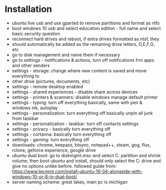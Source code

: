 # Installation #

- ubuntu live usb and use gparted to remove partitions and format as ntfs
- boot windows 10 usb and select education edition - full name and select basic security question
- reconnect hard drives and reboot, if extra drives formatted as ntsf, they
- should automatically be added as the remaining drive letters, D,E,F,G, etc
- go to disk management and name them if necessary
- go to settings - notifications & actions, turn off notifications frm apps and other senders
- settings - storage: change where new content is saved and move everything to
- other drive (pictures, documents, etc)
- settings - remote desktop enabled
- settings - shared experiences - disable share across devices
- settings - printers & scanners: disable windows manage default printer
- settings - typing: turn off everything basically, same with pen & windows ink, autoplay
- settings - personalization: turn everything off basically unpin all junk from taskbar
- settings - personalization - taskbar: turn off contacts settings
- settings - privacy - basically turn everything off
- settings - cortanna: basically turn everything off
- settings - gaming: turn everything off
- downloads: chrome, keepass, btsync, notepad++, steam, gog, flux, rclone, geforce experience, google drive
- ubuntu dual boot: go to diskmgmt.msc and select C: partition and shrink volume, then boot ubuntu and install, should only select the C: drive and give no options unlike before. followed guide from: <https://www.tecmint.com/install-ubuntu-16-04-alongside-with-windows-10-or-8-in-dual-boot/>
- server naming scheme: great lakes, main pc is michigan
